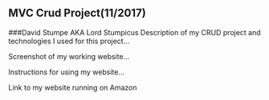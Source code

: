 ## MVC Crud Project(11/2017)
###David Stumpe AKA Lord Stumpicus
Description of my CRUD project and technologies I used for this project...

Screenshot of my working website...

Instructions for using my website...

Link to my website running on Amazon

